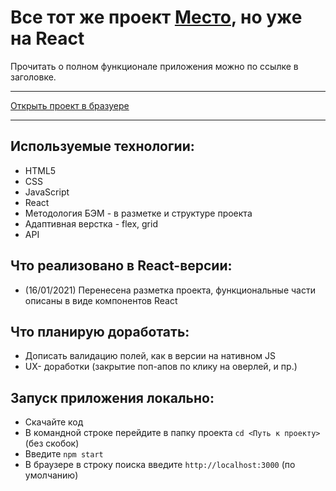 # Все тот же проект [Место](https://github.com/Tom-Pepper/mesto), но уже на React

Прочитать о полном функционале приложения можно по ссылке в заголовке.

----
[Открыть проект в бразуере](https://tom-pepper.github.io/mesto-react/)

----

## Используемые технологии:
- HTML5
- CSS
- JavaScript
- React
- Методология БЭМ - в разметке и структуре проекта
- Адаптивная верстка - flex, grid
- API

## Что реализовано в React-версии:
- (16/01/2021) Перенесена разметка проекта, функциональные части описаны в виде компонентов React

## Что планирую доработать:
- Дописать валидацию полей, как в версии на нативном JS
- UX- доработки (закрытие поп-апов по клику на оверлей, и пр.)

## Запуск приложения локально:
- Скачайте код
- В командной строке перейдите в папку проекта `cd <Путь к проекту>` (без скобок)
- Введите `npm start`
- В браузере в строку поиска введите `http://localhost:3000` (по умолчанию)


